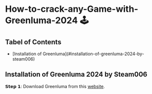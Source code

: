 # How-to-crack-any-Game-with-Greenluma-2024 🕹️

## Tabel of Contents 
 - [Installation of Greenluma](#installation-of-greenluma-2024-by- steam006)

## Installation of Greenluma 2024 by Steam006
𝗦𝘁𝗲𝗽 𝟭: Download Greenluma from this [website](https://cs.rin.ru/forum/viewtopic.php?f=29&t=103709&hilit=greenluma).
